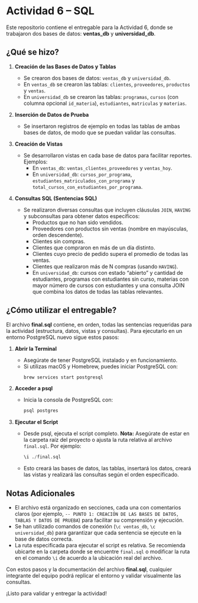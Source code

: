 # Actividad 6 – SQL

Este repositorio contiene el entregable para la Actividad 6, donde se trabajaron dos bases de datos: **ventas_db** y **universidad_db**.

## ¿Qué se hizo?

1. **Creación de las Bases de Datos y Tablas**  
   - Se crearon dos bases de datos: `ventas_db` y `universidad_db`.
   - En `ventas_db` se crearon las tablas: `clientes`, `proveedores`, `productos` y `ventas`.
   - En `universidad_db` se crearon las tablas: `programas`, `cursos` (con columna opcional `id_materia`), `estudiantes`, `matriculas` y `materias`.

2. **Inserción de Datos de Prueba**  
   - Se insertaron registros de ejemplo en todas las tablas de ambas bases de datos, de modo que se puedan validar las consultas.

3. **Creación de Vistas**  
   - Se desarrollaron vistas en cada base de datos para facilitar reportes.  
     Ejemplos:  
     - En `ventas_db`: `ventas_clientes_proveedores` y `ventas_hoy`.  
     - En `universidad_db`: `cursos_por_programa`, `estudiantes_matriculados_con_programa` y `total_cursos_con_estudiantes_por_programa`.

4. **Consultas SQL (Sentencias SQL)**  
   - Se realizaron diversas consultas que incluyen cláusulas `JOIN`, `HAVING` y subconsultas para obtener datos específicos:
     - Productos que no han sido vendidos.
     - Proveedores con productos sin ventas (nombre en mayúsculas, orden descendente).
     - Clientes sin compras.
     - Clientes que compraron en más de un día distinto.
     - Clientes cuyo precio de pedido supera el promedio de todas las ventas.
     - Clientes que realizaron más de N compras (usando `HAVING`).
     - En `universidad_db`: cursos con estado “abierto” y cantidad de estudiantes, programas con estudiantes sin curso, materias con mayor número de cursos con estudiantes y una consulta JOIN que combina los datos de todas las tablas relevantes.

## ¿Cómo utilizar el entregable?

El archivo **final.sql** contiene, en orden, todas las sentencias requeridas para la actividad (estructura, datos, vistas y consultas). Para ejecutarlo en un entorno PostgreSQL nuevo sigue estos pasos:

1. **Abrir la Terminal**  
   - Asegúrate de tener PostgreSQL instalado y en funcionamiento.
   - Si utilizas macOS y Homebrew, puedes iniciar PostgreSQL con:
     ```bash
     brew services start postgresql
     ```

2. **Acceder a psql**  
   - Inicia la consola de PostgreSQL con:
     ```bash
     psql postgres
     ```

3. **Ejecutar el Script**  
   - Desde psql, ejecuta el script completo. **Nota:** Asegúrate de estar en la carpeta raíz del proyecto o ajusta la ruta relativa al archivo `final.sql`. Por ejemplo:
     ```sql
     \i ./final.sql
     ```
   - Esto creará las bases de datos, las tablas, insertará los datos, creará las vistas y realizará las consultas según el orden especificado.

## Notas Adicionales

- El archivo está organizado en secciones, cada una con comentarios claros (por ejemplo, `-- PUNTO 1: CREACIÓN DE LAS BASES DE DATOS, TABLAS Y DATOS DE PRUEBA`) para facilitar su comprensión y ejecución.
- Se han utilizado comandos de conexión (`\c ventas_db`, `\c universidad_db`) para garantizar que cada sentencia se ejecute en la base de datos correcta.
- La ruta especificada para ejecutar el script es relativa. Se recomienda ubicarte en la carpeta donde se encuentre `final.sql` o modificar la ruta en el comando `\i` de acuerdo a la ubicación real del archivo.

Con estos pasos y la documentación del archivo **final.sql**, cualquier integrante del equipo podrá replicar el entorno y validar visualmente las consultas.

¡Listo para validar y entregar la actividad!